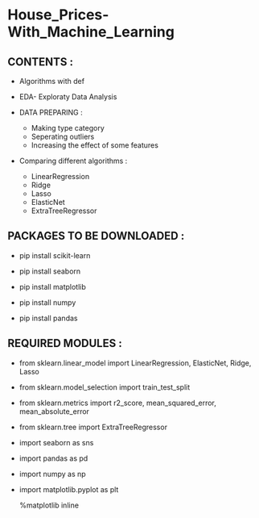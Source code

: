 # House_Prices-With_Machine_Learning

## CONTENTS :

- Algorithms with def
- EDA- Exploraty Data Analysis
- DATA PREPARING :
  - Making type category
  - Seperating outliers
  - Increasing the effect of some features
 
- Comparing different algorithms :
  - LinearRegression
  - Ridge
  - Lasso
  - ElasticNet
  - ExtraTreeRegressor

## PACKAGES TO BE DOWNLOADED :

* pip install scikit-learn

* pip install seaborn

* pip install matplotlib

* pip install numpy

* pip install pandas

## REQUIRED MODULES :

* from sklearn.linear_model import LinearRegression, ElasticNet, Ridge, Lasso
* from sklearn.model_selection import train_test_split
* from sklearn.metrics import r2_score, mean_squared_error, mean_absolute_error
* from sklearn.tree import ExtraTreeRegressor
* import seaborn as sns
* import pandas as pd
* import numpy as np
* import matplotlib.pyplot as plt

  %matplotlib inline
